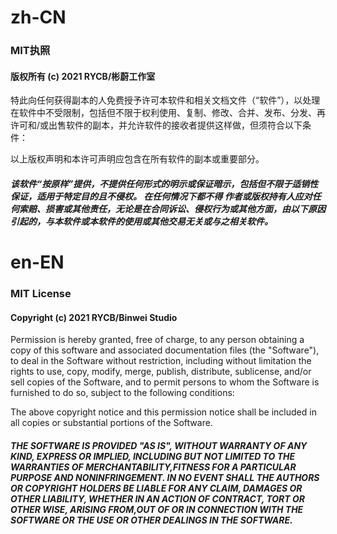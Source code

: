 # zh-CN

### MIT执照

#### 版权所有 (c) 2021 RYCB/彬蔚工作室

特此向任何获得副本的人免费授予许可本软件和相关文档文件（“软件”），以处理在软件中不受限制，包括但不限于权利使用、复制、修改、合并、发布、分发、再许可和/或出售软件的副本，并允许软件的接收者提供这样做，但须符合以下条件：

以上版权声明和本许可声明应包含在所有软件的副本或重要部分。

##### 该软件“按原样”提供，不提供任何形式的明示或保证暗示，包括但不限于适销性保证，适用于特定目的且不侵权。  在任何情况下都不得 作者或版权持有人应对任何索赔、损害或其他责任，无论是在合同诉讼、侵权行为或其他方面，由以下原因引起的，与本软件或本软件的使用或其他交易无关或与之相关软件。


# en-EN
### MIT License

#### Copyright (c) 2021 RYCB/Binwei Studio

Permission is hereby granted, free of charge, to any person obtaining a copy
of this software and associated documentation files (the "Software"), to deal
in the Software without restriction, including without limitation the rights
to use, copy, modify, merge, publish, distribute, sublicense, and/or sell
copies of the Software, and to permit persons to whom the Software is
furnished to do so, subject to the following conditions:

The above copyright notice and this permission notice shall be included in all
copies or substantial portions of the Software.

##### THE SOFTWARE IS PROVIDED "AS IS", WITHOUT WARRANTY OF ANY KIND, EXPRESS OR IMPLIED, INCLUDING BUT NOT LIMITED TO THE WARRANTIES OF MERCHANTABILITY,FITNESS FOR A PARTICULAR PURPOSE AND NONINFRINGEMENT. IN NO EVENT SHALL THE AUTHORS OR COPYRIGHT HOLDERS BE LIABLE FOR ANY CLAIM, DAMAGES OR OTHER LIABILITY, WHETHER IN AN ACTION OF CONTRACT, TORT OR OTHER WISE, ARISING FROM,OUT OF OR IN CONNECTION WITH THE SOFTWARE OR THE USE OR OTHER DEALINGS IN THE SOFTWARE.
 
